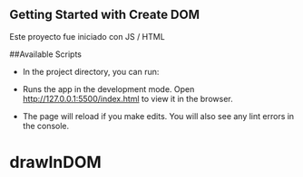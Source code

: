 ## Getting Started with Create DOM
Este proyecto fue iniciado con JS / HTML


##Available Scripts
- In the project directory, you can run:

- Runs the app in the development mode.
Open http://127.0.0.1:5500/index.html to view it in the browser.

- The page will reload if you make edits.
You will also see any lint errors in the console.


# drawInDOM
